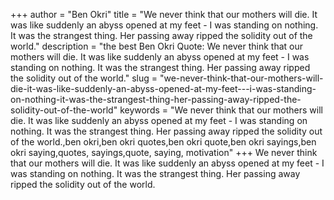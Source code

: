 +++
author = "Ben Okri"
title = "We never think that our mothers will die. It was like suddenly an abyss opened at my feet - I was standing on nothing. It was the strangest thing. Her passing away ripped the solidity out of the world."
description = "the best Ben Okri Quote: We never think that our mothers will die. It was like suddenly an abyss opened at my feet - I was standing on nothing. It was the strangest thing. Her passing away ripped the solidity out of the world."
slug = "we-never-think-that-our-mothers-will-die-it-was-like-suddenly-an-abyss-opened-at-my-feet---i-was-standing-on-nothing-it-was-the-strangest-thing-her-passing-away-ripped-the-solidity-out-of-the-world"
keywords = "We never think that our mothers will die. It was like suddenly an abyss opened at my feet - I was standing on nothing. It was the strangest thing. Her passing away ripped the solidity out of the world.,ben okri,ben okri quotes,ben okri quote,ben okri sayings,ben okri saying,quotes, sayings,quote, saying, motivation"
+++
We never think that our mothers will die. It was like suddenly an abyss opened at my feet - I was standing on nothing. It was the strangest thing. Her passing away ripped the solidity out of the world.
